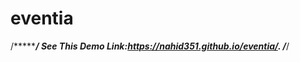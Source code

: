 # eventia
/************************************/
See This Demo Link:https://nahid351.github.io/eventia/.
/*******************************/











